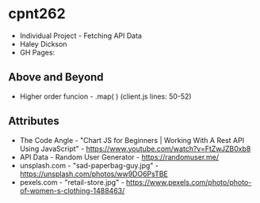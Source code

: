 # cpnt262
- Individual Project - Fetching API Data
- Haley Dickson
- GH Pages: 

## Above and Beyond
- Higher order funcion - .map( ) (client.js lines: 50-52) 

## Attributes 
- The Code Angle -  "Chart JS for Beginners | Working With A Rest API Using JavaScript" - https://www.youtube.com/watch?v=FtZwJZB0xb8 
- API Data - Random User Generator - https://randomuser.me/ 
- unsplash.com -  "sad-paperbag-guy.jpg" - https://unsplash.com/photos/ww9DO6PsTBE
- pexels.com - "retail-store.jpg" - https://www.pexels.com/photo/photo-of-women-s-clothing-1488463/
